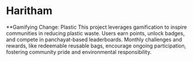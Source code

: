 # Haritham
**Gamifying Change: Plastic  This project leverages gamification to inspire communities in reducing plastic waste. Users earn points, unlock badges, and compete in panchayat-based leaderboards. Monthly challenges and rewards, like redeemable reusable bags, encourage ongoing participation, fostering community pride and environmental responsibility.
